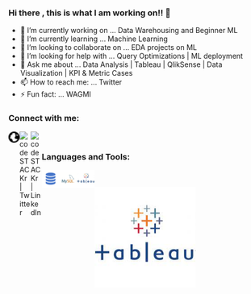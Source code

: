 ### Hi there , this is what I am working on!! 👋



- 🔭 I’m currently working on ... Data Warehousing and Beginner ML
- 🌱 I’m currently learning ... Machine Learning
- 👯 I’m looking to collaborate on ... EDA projects on ML
- 🤔 I’m looking for help with ... Query Optimizations | ML deployment
- 💬 Ask me about ... Data Analysis | Tableau | QlikSense | Data Visualization | KPI & Metric Cases
- 📫 How to reach me: ... Twitter
- ⚡ Fun fact: ... WAGMI

### Connect with me:

[<img align="left" alt="codeSTACKr.com" width="22px" src="https://raw.githubusercontent.com/iconic/open-iconic/master/svg/globe.svg" />][website]
[<img align="left" alt="codeSTACKr | Twitter" width="22px" src="https://cdn.jsdelivr.net/npm/simple-icons@v3/icons/twitter.svg" />][twitter]
[<img align="left" alt="codeSTACKr | LinkedIn" width="22px" src="https://cdn.jsdelivr.net/npm/simple-icons@v3/icons/linkedin.svg" />][linkedin]

<br />

### Languages and Tools:


<img align="left" alt="SQL" width="35px" src="https://raw.githubusercontent.com/github/explore/80688e429a7d4ef2fca1e82350fe8e3517d3494d/topics/sql/sql.png" />
<img align="left" alt="MySQL" width="35px" src="https://raw.githubusercontent.com/github/explore/80688e429a7d4ef2fca1e82350fe8e3517d3494d/topics/mysql/mysql.png" />
<img align="left" alt="Tableau" width="35px" src="https://github.com/AnkitMadhukar/Documentations/blob/main/Tableau.jfif" />


<br />
<br />

[website]: https://public.tableau.com/app/profile/ankit.madhukar
[twitter]: https://twitter.com/ankit_madhukar
[linkedin]: https://www.linkedin.com/in/ankitmadhukar/


<img align="left" alt="Tableau" width="200px" src="https://github.com/AnkitMadhukar/Documentations/blob/main/Tableau.jfif" />
